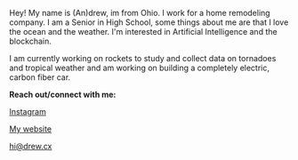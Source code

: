 Hey! My name is (An)drew, im from Ohio. I work for a home remodeling company. I am a Senior in High School, some things about me are that I love the ocean and the weather. I'm interested in Artificial Intelligence and the blockchain. 


I am currently working on rockets to study and collect data on tornadoes and tropical weather and am working on building a completely electric, carbon fiber car.

**Reach out/connect with me:**

[Instagram](https://instagram.com/thetrudrewwilson)

[My website](https://drew.cx)

hi@drew.cx
